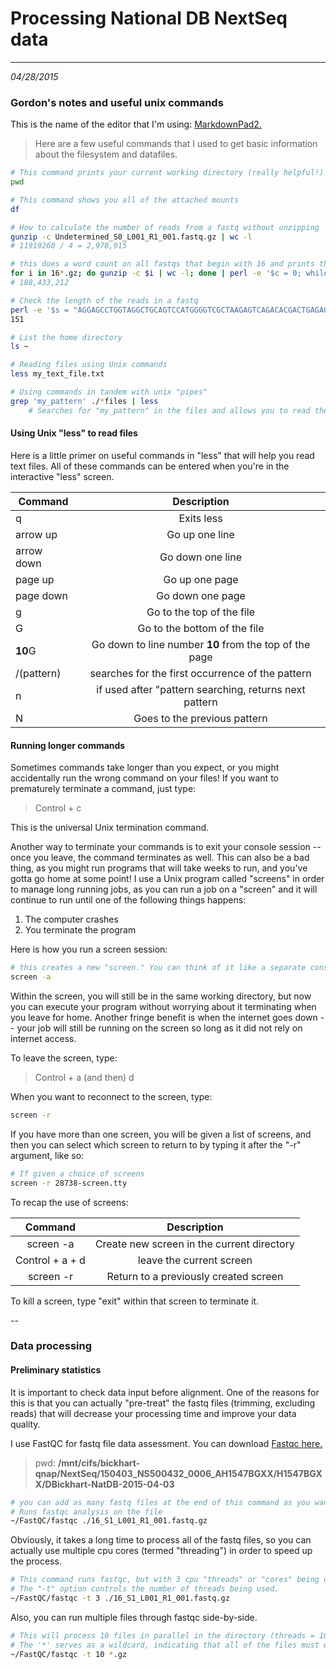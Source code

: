 # Processing National DB NextSeq data
---
*04/28/2015*

### Gordon's notes and useful unix commands

This is the name of the editor that I'm using: [MarkdownPad2.](http://markdownpad.com/)
 
> Here are a few useful commands that I used to get basic information about the filesystem and datafiles.

```bash
# This command prints your current working directory (really helpful!)
pwd

# This command shows you all of the attached mounts
df

# How to calculate the number of reads from a fastq without unzipping
gunzip -c Undetermined_S0_L001_R1_001.fastq.gz | wc -l
# 11919260 / 4 = 2,978,915

# this does a word count on all fastqs that begin with 16 and prints the number of reads out
for i in 16*.gz; do gunzip -c $i | wc -l; done | perl -e '$c = 0; while(<>){chomp; $c += $_;} print ($c / 4); print "\n";'
# 188,433,212 

# Check the length of the reads in a fastq
perl -e '$s = "AGGAGCCTGGTAGGCTGCAGTCCATGGGGTCGCTAAGAGTCAGACACGACTGAGAGAAATAACATTCAAATTAAACTTTCATGAATTTGAGAAAGAAATGGAGACAGACTCAAAGAGTCTTGAATGGAGATTCAAAAGGACGGGGGAGACG"; print length($s); print "\n";'
151

# List the home directory
ls ~

# Reading files using Unix commands
less my_text_file.txt

# Using commands in tandem with unix "pipes"
grep 'my_pattern' ./*files | less
	# Searches for "my_pattern" in the files and allows you to read the output using "less"

```

#### Using Unix "less" to read files

Here is a little primer on useful commands in "less" that will help you read text files. All of these commands can be entered when you're in the interactive "less" screen.

| Command | Description|
| --- | :---: |
| q | Exits less |
| arrow up| Go up one line |
| arrow down| Go down one line |
| page up | Go up one page |
| page down | Go down one page |
| g | Go to the top of the file |
| G | Go to the bottom of the file | 
| **10**G | Go down to line number **10** from the top of the page |
| /(pattern) | searches for the first occurrence of the pattern|
| n | if used after "pattern searching, returns next pattern |
| N | Goes to the previous pattern |

#### Running longer commands

Sometimes commands take longer than you expect, or you might accidentally run the wrong command on your files! If you want to prematurely terminate a command, just type:

> Control + c

This is the universal Unix termination command.

Another way to terminate your commands is to exit your console session -- once you leave, the command terminates as well. This can also be a bad thing, as you might run programs that will take weeks to run, and you've gotta go home at some point! I use a Unix program called "screens" in order to manage long running jobs, as you can run a job on a "screen" and it will continue to run until one of the following things happens:

  1. The computer crashes
  2. You terminate the program

Here is how you run a screen session:

```bash
# this creates a new "screen." You can think of it like a separate console window
screen -a
```

Within the screen, you will still be in the same working directory, but now you can execute your program without worrying about it terminating when you leave for home. Another fringe benefit is when the internet goes down -- your job will still be running on the screen so long as it did not rely on internet access.

To leave the screen, type:

> Control + a (and then) d

When you want to reconnect to the screen, type:

```bash
screen -r
```

If you have more than one screen, you will be given a list of screens, and then you can select which screen to return to by typing it after the "-r" argument, like so:

```bash
# If given a choice of screens
screen -r 28738-screen.tty
```

To recap the use of screens:

| Command | Description |
| :---: | :---: |
| screen -a | Create new screen in the current directory |
| Control + a + d | leave the current screen |
| screen -r | Return to a previously created screen |

To kill a screen, type "exit" within that screen to terminate it.

--
### Data processing

#### Preliminary statistics

It is important to check data input before alignment.
One of the reasons for this is that you can actually "pre-treat" the fastq files (trimming, excluding reads) that will decrease your processing time and improve your data quality.

I use FastQC for fastq file data assessment. You can download [Fastqc here.](http://www.bioinformatics.babraham.ac.uk/projects/fastqc/)

> pwd: **/mnt/cifs/bickhart-qnap/NextSeq/150403_NS500432_0006_AH1547BGXX/H1547BGXX/DBickhart-NatDB-2015-04-03**

```bash
# you can add as many fastq files at the end of this command as you want
# Runs fastqc analysis on the file
~/FastQC/fastqc ./16_S1_L001_R1_001.fastq.gz

```

Obviously, it takes a long time to process all of the fastq files, so you can actually use multiple cpu cores (termed "threading") in order to speed up the process.

```bash
# This command runs fastqc, but with 3 cpu "threads" or "cores" being used by the program
# The "-t" option controls the number of threads being used.
~/FastQC/fastqc -t 3 ./16_S1_L001_R1_001.fastq.gz
```

Also, you can run multiple files through fastqc side-by-side.

```bash
# This will process 10 files in parallel in the directory (threads = 10) and it will process all files in the directory.
# The '*' serves as a wildcard, indicating that all of the files must end in a ".gz" extension
~/FastQC/fastqc -t 10 *.gz
```